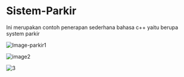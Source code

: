 # Sistem-Parkir

Ini merupakan contoh penerapan sederhana bahasa c++ yaitu berupa system parkir

![Image-parkir1](https://github.com/Doniirawan5/Sistem-Parkir/assets/137129851/80e790be-ac2b-40a0-819f-2bd4243af8d1)

![image2](https://github.com/Doniirawan5/Sistem-Parkir/assets/137129851/77a49dfa-9727-4bfc-aca1-32aa73674893)

![3](https://github.com/Doniirawan5/Sistem-Parkir/assets/137129851/3d338e20-cee4-49d3-8107-4b8540dbc7e1)

